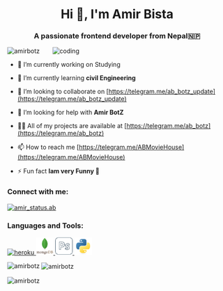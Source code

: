<h1 align="center">Hi 👋, I'm Amir Bista</h1>
<h3 align="center">A passionate frontend developer from Nepal🇳🇵</h3>

<img align="right" alt="coding" width="400" src="https://gifdb.com/images/high/animated-man-computer-coding-nae6mec378lsg1i3.gif">

<p align="left"> <img src="https://komarev.com/ghpvc/?username=amirbotz&label=Profile%20views&color=0e75b6&style=flat" alt="amirbotz" /> </p>

- 🔭 I’m currently working on Studying

- 🌱 I’m currently learning **civil Engineering**

- 👯 I’m looking to collaborate on [https://telegram.me/ab_botz_update](https://telegram.me/ab_botz_update)

- 🤝 I’m looking for help with **Amir BotZ**

- 👨‍💻 All of my projects are available at [https://telegram.me/ab_botz](https://telegram.me/ab_botz)

- 📫 How to reach me [https://telegram.me/ABMovieHouse](https://telegram.me/ABMovieHouse)

- ⚡ Fun fact **Iam very Funny 🤣**

<h3 align="left">Connect with me:</h3>
<p align="left">
<a href="https://instagram.com/amir_status.ab" target="blank"><img align="center" src="https://raw.githubusercontent.com/rahuldkjain/github-profile-readme-generator/master/src/images/icons/Social/instagram.svg" alt="amir_status.ab" height="30" width="40" /></a>
</p>

<h3 align="left">Languages and Tools:</h3>
<p align="left"> <a href="https://heroku.com" target="_blank" rel="noreferrer"> <img src="https://www.vectorlogo.zone/logos/heroku/heroku-icon.svg" alt="heroku" width="40" height="40"/> </a> <a href="https://www.mongodb.com/" target="_blank" rel="noreferrer"> <img src="https://raw.githubusercontent.com/devicons/devicon/master/icons/mongodb/mongodb-original-wordmark.svg" alt="mongodb" width="40" height="40"/> </a> <a href="https://www.photoshop.com/en" target="_blank" rel="noreferrer"> <img src="https://raw.githubusercontent.com/devicons/devicon/master/icons/photoshop/photoshop-line.svg" alt="photoshop" width="40" height="40"/> </a> <a href="https://www.python.org" target="_blank" rel="noreferrer"> <img src="https://raw.githubusercontent.com/devicons/devicon/master/icons/python/python-original.svg" alt="python" width="40" height="40"/> </a> </p>

<p><img align="left" src="https://github-readme-stats.vercel.app/api/top-langs?username=amirbotz&show_icons=true&locale=en&layout=compact" alt="amirbotz" /></p>

<p>&nbsp;<img align="center" src="https://github-readme-stats.vercel.app/api?username=amirbotz&show_icons=true&locale=en" alt="amirbotz" /></p>

<p><img align="center" src="https://github-readme-streak-stats.herokuapp.com/?user=amirbotz&" alt="amirbotz" /></p>
